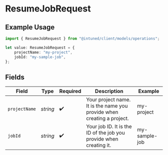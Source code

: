 # ResumeJobRequest

## Example Usage

```typescript
import { ResumeJobRequest } from "@intuned/client/models/operations";

let value: ResumeJobRequest = {
    projectName: "my-project",
    jobId: "my-sample-job",
};
```

## Fields

| Field                                                                  | Type                                                                   | Required                                                               | Description                                                            | Example                                                                |
| ---------------------------------------------------------------------- | ---------------------------------------------------------------------- | ---------------------------------------------------------------------- | ---------------------------------------------------------------------- | ---------------------------------------------------------------------- |
| `projectName`                                                          | *string*                                                               | :heavy_check_mark:                                                     | Your project name. It is the name you provide when creating a project. | my-project                                                             |
| `jobId`                                                                | *string*                                                               | :heavy_check_mark:                                                     | Your job ID. It is the ID of the job you provide when creating it.     | my-sample-job                                                          |